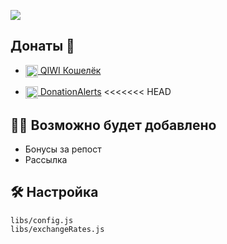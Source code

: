 <a href="https://hits.seeyoufarm.com"><img src="https://hits.seeyoufarm.com/api/count/incr/badge.svg?url=https%3A%2F%2Fgithub.com%2Fwayix%2Fvkcoin-shop&count_bg=%2379C83D&title_bg=%23555555&icon=dependabot.svg&icon_color=%23E7E7E7&title=Views&edge_flat=false"/></a>

## Донаты 💸
- <a href="https://qiwi.com/n/WAYIXDEV"><img src="https://static.qiwi.com/img/providers/qiwi.svg" width=20 height=20 align="center"/> QIWI Кошелёк</a>

- <a href="https://www.donationalerts.com/r/wayix"><img src="https://www.donationalerts.com/img/brand/da.svg" width=20 height=20 align="center"/> DonationAlerts</a>
<<<<<<< HEAD

## 🧑‍🦽 Возможно будет добавлено
- Бонусы за репост
- Рассылка

## 🛠 Настройка
    libs/config.js
    libs/exchangeRates.js
